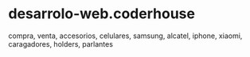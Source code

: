 # desarrolo-web.coderhouse
compra, venta, accesorios, celulares, samsung, alcatel, iphone, xiaomi, caragadores, holders, parlantes
